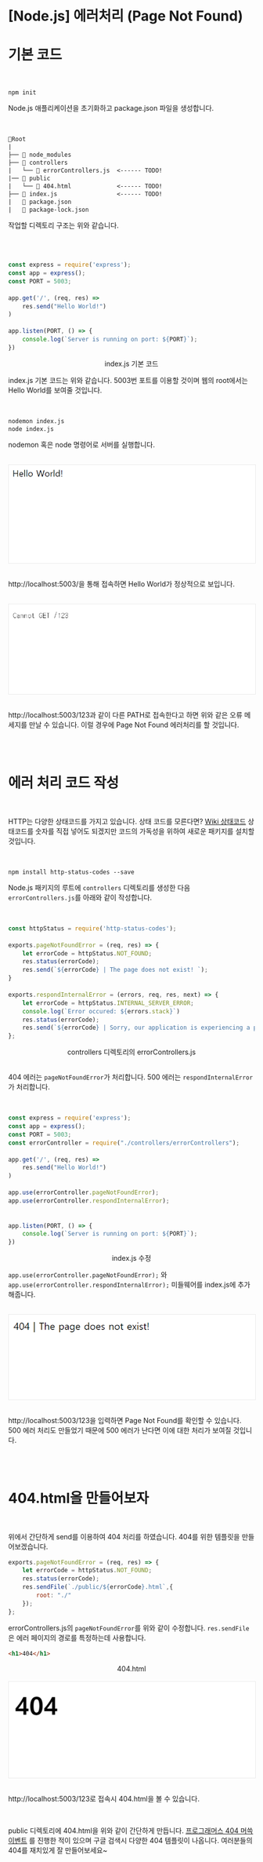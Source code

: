 # [Node.js] 에러처리 (Page Not Found)


# 기본 코드

<br />

``` console
npm init
```
Node.js 애플리케이션을 초기화하고 package.json 파일을 생성합니다. 


<br />


``` console
📂Root
|
├── 📂 node_modules   
├── 📂 controllers
|   └── 📄 errorControllers.js  <------ TODO!
|── 📂 public
|   └── 📄 404.html             <------ TODO!
├── 📄 index.js                 <------ TODO!
|   📄 package.json
|   📄 package-lock.json
```
작업할 디렉토리 구조는 위와 같습니다.


<br />
<br />


``` javascript
const express = require('express');
const app = express();
const PORT = 5003;

app.get('/', (req, res) => 
    res.send("Hello World!")
)

app.listen(PORT, () => {
    console.log(`Server is running on port: ${PORT}`);
})
```
<center> index.js 기본 코드 </center>

index.js 기본 코드는 위와 같습니다. 5003번 포트를 이용할 것이며 웹의 root에서는 Hello World를 보여줄 것입니다. 


<br />


``` console 
nodemon index.js
node index.js
```

nodemon 혹은 node 명령어로 서버를 실행합니다.


<br />
<img src="./img/main.PNG?raw=true" align="center" style="display: block; margin: 0px auto; display: block; height: auto; border:1px solid #eaeaea; padding: 0px;" width="" >
<br />

http://localhost:5003/을 통해 접속하면 Hello World가 정상적으로 보입니다.



<br />
<img src="./img/not_found_url.PNG?raw=true" align="center" style="display: block; margin: 0px auto; display: block; height: auto; border:1px solid #eaeaea; padding: 0px;" width="" >
<br />

http://localhost:5003/123과 같이 다른 PATH로 접속한다고 하면 위와 같은 오류 메세지를 만날 수 있습니다. 이럴 경우에 Page Not Found 에러처리를 할 것입니다.



<br />
<br />


# 에러 처리 코드 작성

<br />

HTTP는 다양한 상태코드를 가지고 있습니다. 상태 코드를 모른다면? [Wiki 상태코드](https://ko.wikipedia.org/wiki/HTTP_%EC%83%81%ED%83%9C_%EC%BD%94%EB%93%9C) 상태코드를 숫자를 직접 넣어도 되겠지만 코드의 가독성을 위하여 새로운 패키지를 설치할 것입니다. 


<br />

``` console
npm install http-status-codes --save
```

Node.js 패키지의 루트에 `controllers` 디렉토리를 생성한 다음 `errorControllers.js`를 아래와 같이 작성합니다. 

<br />


``` javascript
const httpStatus = require('http-status-codes');

exports.pageNotFoundError = (req, res) => {
    let errorCode = httpStatus.NOT_FOUND;
    res.status(errorCode);
    res.send(`${errorCode} | The page does not exist! `);
}

exports.respondInternalError = (errors, req, res, next) => {
    let errorCode = httpStatus.INTERNAL_SERVER_ERROR;
    console.log(`Error occured: ${errors.stack}`)
    res.status(errorCode);
    res.send(`${errorCode} | Sorry, our application is experiencing a problem!`);
};
```
<center> controllers 디렉토리의 errorControllers.js </center>

<br />

404 에러는 `pageNotFoundError`가 처리합니다. 500 에러는 `respondInternalError`가 처리합니다.

<br />


``` javascript
const express = require('express');
const app = express();
const PORT = 5003;
const errorController = require("./controllers/errorControllers");

app.get('/', (req, res) => 
    res.send("Hello World!")
)

app.use(errorController.pageNotFoundError);
app.use(errorController.respondInternalError);


app.listen(PORT, () => {
    console.log(`Server is running on port: ${PORT}`);
})
```
<center> index.js 수정</center>


`app.use(errorController.pageNotFoundError);` 와 `app.use(errorController.respondInternalError);` 미들웨어를 index.js에 추가해줍니다.


<br />
<img src="./img/not_found_1.PNG?raw=true" align="center" style="display: block; margin: 0px auto; display: block; height: auto; border:1px solid #eaeaea; padding: 0px;" width="" >
<br />

http://localhost:5003/123을 입력하면 Page Not Found를 확인할 수 있습니다. 500 에러 처리도 만들었기 때문에 500 에러가 난다면 이에 대한 처리가 보여질 것입니다.

<br />
<br />

# 404.html을 만들어보자

<br />

위에서 간단하게 send를 이용하여 404 처리를 하였습니다. 404를 위한 템플릿을 만들어보겠습니다.


``` javascript
exports.pageNotFoundError = (req, res) => {
    let errorCode = httpStatus.NOT_FOUND;
    res.status(errorCode);
    res.sendFile(`./public/${errorCode}.html`,{
        root: "./"
    });
};
```

errorControllers.js의 `pageNotFoundError`를 위와 같이 수정합니다. `res.sendFile`은 에러 페이지의 경로를 특정하는데 사용합니다. 


``` html
<h1>404</h1>
```
<center>404.html</center>


<br />
<img src="./img/not_found_2.PNG?raw=true" align="center" style="display: block; margin: 0px auto; display: block; height: auto; border:1px solid #eaeaea; padding: 0px;" width="" >
<br />

http://localhost:5003/123로 접속시 404.html을 볼 수 있습니다.

<br />

public 디렉토리에 404.html을 위와 같이 간단하게 만듭니다. [프로그래머스 404 머쓱 이벤트](https://programmers.co.kr/competitions/142/vs-event) 를 진행한 적이 있으며 구글 검색시 다양한 404 템플릿이 나옵니다. 여러분들의 404를 재치있게 잘 만들어보세요~

<br />
<br />
<br />



